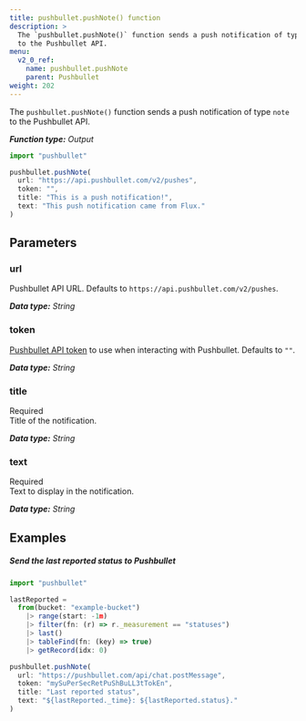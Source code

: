```yaml
---
title: pushbullet.pushNote() function
description: >
  The `pushbullet.pushNote()` function sends a push notification of type `note`
  to the Pushbullet API.
menu:
  v2_0_ref:
    name: pushbullet.pushNote
    parent: Pushbullet
weight: 202
---
```


The `pushbullet.pushNote()` function sends a push notification of type `note`
to the Pushbullet API.

_**Function type:** Output_

```js
import "pushbullet"

pushbullet.pushNote(
  url: "https://api.pushbullet.com/v2/pushes",
  token: "",
  title: "This is a push notification!",
  text: "This push notification came from Flux."
)
```

## Parameters

### url
Pushbullet API URL.
Defaults to `https://api.pushbullet.com/v2/pushes`.

_**Data type:** String_

### token
[Pushbullet API token](https://get.pushbullet.help/hc/en-us/articles/215770388-Create-and-regenerate-API-tokens)
to use when interacting with Pushbullet.
Defaults to `""`.

_**Data type:** String_

### title
<span class="req">Required</span>  
Title of the notification.

_**Data type:** String_

### text
<span class="req">Required</span>  
Text to display in the notification.

_**Data type:** String_

## Examples

##### Send the last reported status to Pushbullet
```js
import "pushbullet"

lastReported =
  from(bucket: "example-bucket")
    |> range(start: -1m)
    |> filter(fn: (r) => r._measurement == "statuses")
    |> last()
    |> tableFind(fn: (key) => true)
    |> getRecord(idx: 0)

pushbullet.pushNote(
  url: "https://pushbullet.com/api/chat.postMessage",
  token: "mySuPerSecRetPuShBuLL3tTokEn",
  title: "Last reported status",
  text: "${lastReported._time}: ${lastReported.status}."
)
```
